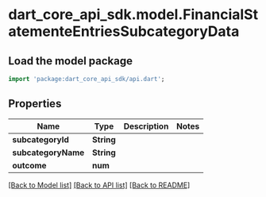 # dart_core_api_sdk.model.FinancialStatementeEntriesSubcategoryData

## Load the model package
```dart
import 'package:dart_core_api_sdk/api.dart';
```

## Properties
Name | Type | Description | Notes
------------ | ------------- | ------------- | -------------
**subcategoryId** | **String** |  | 
**subcategoryName** | **String** |  | 
**outcome** | **num** |  | 

[[Back to Model list]](../README.md#documentation-for-models) [[Back to API list]](../README.md#documentation-for-api-endpoints) [[Back to README]](../README.md)


